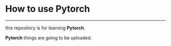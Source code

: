 # How to use Pytorch
- - - 
this repository is for learning **Pytorch**.

**Pytorch** things are going to be uploaded.
